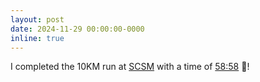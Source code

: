```yaml
---
layout: post
date: 2024-11-29 00:00:00-0000
inline: true
---
```


I completed the 10KM run at [SCSM](https://www.singaporemarathon.com/) with a time of [58:58](https://live.ultimate.dk/desktop/front/certificate.php?eventid=6790&pid=42645) 🏃!
